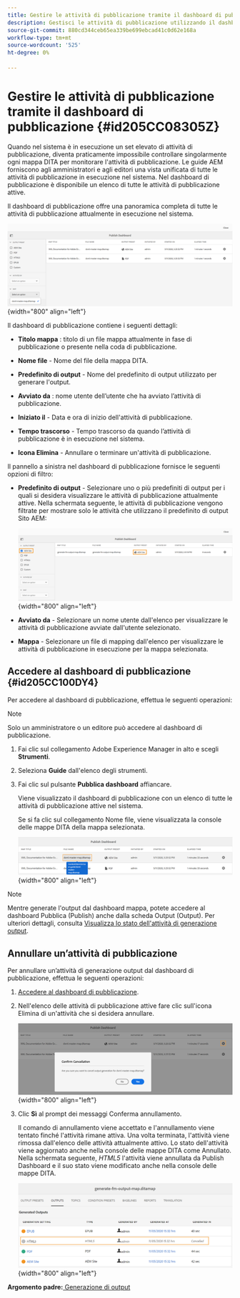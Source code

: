 ```yaml
---
title: Gestire le attività di pubblicazione tramite il dashboard di pubblicazione
description: Gestisci le attività di pubblicazione utilizzando il dashboard di pubblicazione nelle guide AEM. Scopri come accedere al dashboard di pubblicazione e annullare un’attività di pubblicazione.
source-git-commit: 880cd344ceb65ea339be699ebcad41c0d62e168a
workflow-type: tm+mt
source-wordcount: '525'
ht-degree: 0%

---
```


# Gestire le attività di pubblicazione tramite il dashboard di pubblicazione {#id205CC08305Z}

Quando nel sistema è in esecuzione un set elevato di attività di pubblicazione, diventa praticamente impossibile controllare singolarmente ogni mappa DITA per monitorare l&#39;attività di pubblicazione. Le guide AEM forniscono agli amministratori e agli editori una vista unificata di tutte le attività di pubblicazione in esecuzione nel sistema. Nel dashboard di pubblicazione è disponibile un elenco di tutte le attività di pubblicazione attive.

Il dashboard di pubblicazione offre una panoramica completa di tutte le attività di pubblicazione attualmente in esecuzione nel sistema.

![](images/publish-dashboard.png){width="800" align="left"}

Il dashboard di pubblicazione contiene i seguenti dettagli:

- **Titolo mappa** : titolo di un file mappa attualmente in fase di pubblicazione o presente nella coda di pubblicazione.

- **Nome file** - Nome del file della mappa DITA.

- **Predefinito di output** - Nome del predefinito di output utilizzato per generare l&#39;output.

- **Avviato da** : nome utente dell’utente che ha avviato l’attività di pubblicazione.

- **Iniziato il** - Data e ora di inizio dell&#39;attività di pubblicazione.

- **Tempo trascorso** - Tempo trascorso da quando l’attività di pubblicazione è in esecuzione nel sistema.

- **Icona Elimina** - Annullare o terminare un&#39;attività di pubblicazione.

Il pannello a sinistra nel dashboard di pubblicazione fornisce le seguenti opzioni di filtro:

- **Predefinito di output** - Selezionare uno o più predefiniti di output per i quali si desidera visualizzare le attività di pubblicazione attualmente attive. Nella schermata seguente, le attività di pubblicazione vengono filtrate per mostrare solo le attività che utilizzano il predefinito di output Sito AEM:

  ![](images/publish-dashboard-preset-filter.png){width="800" align="left"}

- **Avviato da** - Selezionare un nome utente dall&#39;elenco per visualizzare le attività di pubblicazione avviate dall&#39;utente selezionato.

- **Mappa** - Selezionare un file di mapping dall&#39;elenco per visualizzare le attività di pubblicazione in esecuzione per la mappa selezionata.

## Accedere al dashboard di pubblicazione {#id205CC100DY4}

Per accedere al dashboard di pubblicazione, effettua le seguenti operazioni:

>[!NOTE]
>
> Solo un amministratore o un editore può accedere al dashboard di pubblicazione.

1. Fai clic sul collegamento Adobe Experience Manager in alto e scegli **Strumenti**.

1. Seleziona **Guide** dall&#39;elenco degli strumenti.

1. Fai clic sul pulsante **Pubblica dashboard** affiancare.

   Viene visualizzato il dashboard di pubblicazione con un elenco di tutte le attività di pubblicazione attive nel sistema.

   Se si fa clic sul collegamento Nome file, viene visualizzata la console delle mappe DITA della mappa selezionata.

   ![](images/publish-dashboard-click-filename-link.png){width="800" align="left"}


>[!NOTE]
>
> Mentre generate l&#39;output dal dashboard mappa, potete accedere al dashboard Pubblica (Publish) anche dalla scheda Output (Output). Per ulteriori dettagli, consulta [Visualizza lo stato dell&#39;attività di generazione output](generate-output-for-a-dita-map.md#viewing_output_history).

## Annullare un’attività di pubblicazione

Per annullare un’attività di generazione output dal dashboard di pubblicazione, effettua le seguenti operazioni:

1. [Accedere al dashboard di pubblicazione](#id205CC100DY4).

1. Nell&#39;elenco delle attività di pubblicazione attive fare clic sull&#39;icona Elimina di un&#39;attività che si desidera annullare.

   ![](images/publish-dashboard-cancel-task.png){width="800" align="left"}

1. Clic **Sì** al prompt dei messaggi Conferma annullamento.

   Il comando di annullamento viene accettato e l&#39;annullamento viene tentato finché l&#39;attività rimane attiva. Una volta terminata, l&#39;attività viene rimossa dall&#39;elenco delle attività attualmente attivo. Lo stato dell&#39;attività viene aggiornato anche nella console delle mappe DITA come Annullato. Nella schermata seguente, *HTML5* l&#39;attività viene annullata da Publish Dashboard e il suo stato viene modificato anche nella console delle mappe DITA.

   ![](images/cancelled-output-task.png){width="800" align="left"}


**Argomento padre:**[ Generazione di output](generate-output.md)
